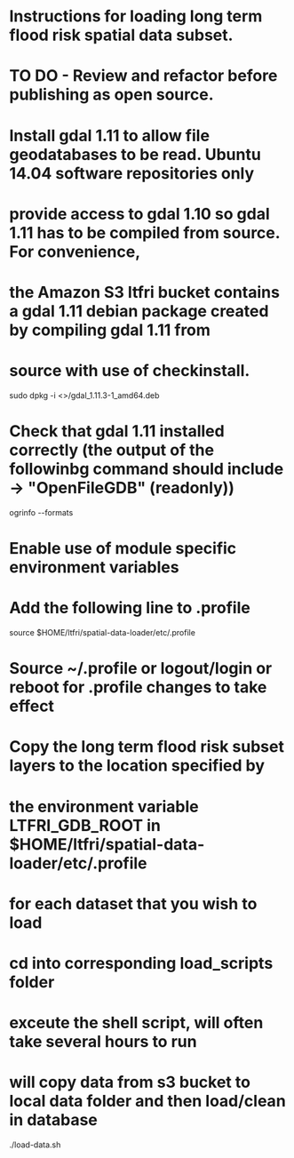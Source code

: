 # Instructions for loading long term flood risk spatial data subset.

# TO DO - Review and refactor before publishing as open source.

# Install gdal 1.11 to allow file geodatabases to be read.  Ubuntu 14.04 software repositories only
# provide access to gdal 1.10 so gdal 1.11 has to be compiled from source.  For convenience,
# the Amazon S3 ltfri bucket contains a gdal 1.11 debian package created by compiling gdal 1.11 from
# source with use of checkinstall.
sudo dpkg -i <<path to gdal_1.11.3-1_amd64.deb>>/gdal_1.11.3-1_amd64.deb

# Check that gdal 1.11 installed correctly (the output of the followinbg command should include -> "OpenFileGDB" (readonly))
ogrinfo --formats

# Enable use of module specific environment variables
# Add the following line to .profile
source $HOME/ltfri/spatial-data-loader/etc/.profile

# Source ~/.profile or logout/login or reboot for .profile changes to take effect

# Copy the long term flood risk subset layers to the location specified by
# the environment variable LTFRI_GDB_ROOT in $HOME/ltfri/spatial-data-loader/etc/.profile

# for each dataset that you wish to load
# cd into corresponding load_scripts folder
# exceute the shell script, will often take several hours to run
# will copy data from s3 bucket to local data folder and then load/clean in database

./load-data.sh

